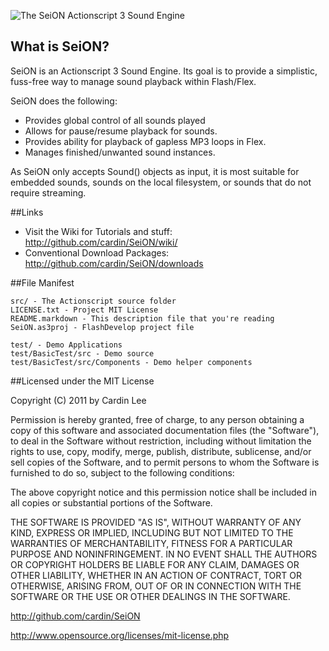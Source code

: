 ![The SeiON Actionscript 3 Sound Engine](http://farm6.static.flickr.com/5025/5659905644_3c04efb727.jpg)

## What is SeiON?
SeiON is an Actionscript 3 Sound Engine. Its goal is to provide a simplistic, fuss-free way to manage sound playback within Flash/Flex.

SeiON does the following:

* Provides global control of all sounds played
* Allows for pause/resume playback for sounds.
* Provides ability for playback of gapless MP3 loops in Flex.
* Manages finished/unwanted sound instances.

As SeiON only accepts Sound() objects as input, it is most suitable for embedded sounds, sounds on the local filesystem, or sounds that do not require streaming.

##Links

* Visit the Wiki for Tutorials and stuff: <http://github.com/cardin/SeiON/wiki/>
* Conventional Download Packages: <http://github.com/cardin/SeiON/downloads>

##File Manifest

	src/ - The Actionscript source folder
	LICENSE.txt - Project MIT License
	README.markdown - This description file that you're reading
	SeiON.as3proj - FlashDevelop project file
	
	test/ - Demo Applications
	test/BasicTest/src - Demo source
	test/BasicTest/src/Components - Demo helper components

##Licensed under the MIT License

Copyright (C) 2011 by Cardin Lee

Permission is hereby granted, free of charge, to any person obtaining a copy
of this software and associated documentation files (the "Software"), to deal
in the Software without restriction, including without limitation the rights
to use, copy, modify, merge, publish, distribute, sublicense, and/or sell
copies of the Software, and to permit persons to whom the Software is
furnished to do so, subject to the following conditions:

The above copyright notice and this permission notice shall be included in
all copies or substantial portions of the Software.

THE SOFTWARE IS PROVIDED "AS IS", WITHOUT WARRANTY OF ANY KIND, EXPRESS OR
IMPLIED, INCLUDING BUT NOT LIMITED TO THE WARRANTIES OF MERCHANTABILITY,
FITNESS FOR A PARTICULAR PURPOSE AND NONINFRINGEMENT. IN NO EVENT SHALL THE
AUTHORS OR COPYRIGHT HOLDERS BE LIABLE FOR ANY CLAIM, DAMAGES OR OTHER
LIABILITY, WHETHER IN AN ACTION OF CONTRACT, TORT OR OTHERWISE, ARISING FROM,
OUT OF OR IN CONNECTION WITH THE SOFTWARE OR THE USE OR OTHER DEALINGS IN
THE SOFTWARE.

<http://github.com/cardin/SeiON>

<http://www.opensource.org/licenses/mit-license.php>